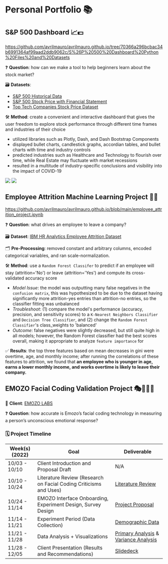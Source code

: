 # Personal Portfolio 📚
## S&P 500 Dashboard 📈💵
https://github.com/avrilmauro/avrilmauro.github.io/tree/70366a296bcbac34b6991364af99aad2ddb9062c/S%26P%20500%20Dashboard%20Python%20Files%20and%20Datasets

❓ **Question**: how can we make a tool to help beginners learn about the stock market?

🗃️ **Datasets**: 
- [S&P 500 Historical Data](https://www.kaggle.com/datasets/henryhan117/sp-500-historical-data)
- [S&P 500 Stock Price with Financial Statement](https://www.kaggle.com/datasets/hanseopark/sp-500-stocks-value-with-financial-statement)
- [Top Tech Companies Stock Price Dataset](https://www.kaggle.com/datasets/tomasmantero/top-tech-companies-stock-price?select=List+of+SP+500+companies.csv)

🛠️ **Method**: create a convenient and interactive dashboard that gives the user freedom to explore stock performance through different time frames and industries of their choice 
- utilized libraries such as Plotly, Dash, and Dash Bootstrap Components
- displayed bullet charts, candlestick graphs, accordian tables, and bullet charts with time and industry controls
- predicted industries such as Healthcare and Technology to flourish over time, while Real Estate may fluctuate with market recessions
- resulted in a multitude of industry-specific conclusions and visibility into the impact of COVID-19

<img src="https://i.ibb.co/S6RckBb/S-P-500-Dashboard-Snapshot-1.png">
<img src="https://i.ibb.co/FBLrLG0/S-P-500-Dashboard-Snapshot-2.png">

## Employee Attrition Machine Learning Project 🏃💼
https://github.com/avrilmauro/avrilmauro.github.io/blob/main/employee_attrition_project.ipynb

❓ **Question**: what drives an employee to leave a company?

🗃️ **Dataset**: [IBM HR Analytics Employee Attrition Dataset](https://www.kaggle.com/datasets/pavansubhasht/ibm-hr-analytics-attrition-dataset)

🗂️ **Pre-Processing**: removed constant and arbitrary columns, encoded categorical variables, and ran scale-normalization.

🛠️ **Method**: use a `Random Forest Classifer` to predict if an employee will stay (attrition='No') or leave (attrition='Yes') and compute its cross-validated accuracy score
- *Model Issue*: the model was outputting many false negatives in the `confusion matrix`, this was hypothesized to be due to the dataset having significantly more attrition-yes entries than attrition-no entries, so the classifier fitting was unbalanced
- *Troubleshoot*: (1) compare the model's performance (accuracy, precision, and sensitivity scores) to a `K-Nearest Neighbors Classifier` and `Decision Tree Classifier`, and (2) change the `Random Forest Classifier`'s class_weights to 'balanced'
- *Outcome*: false negatives were slightly decreased, but still quite high in all models; however, the Random Forest classifier had the best scores overall, making it appropriate to analyze `feature importance` for

✅ **Results**: the top three features based on mean decreases in gini were overtime, age, and monthly income; after running the correlations of these features to attrition, we found that **an employee who is younger in age, earns a lower monthly income, and works overtime is likely to leave their company.**

## EMOZO Facial Coding Validation Project 🎭👩🏻‍💻
👤 **Client**: [EMOZO LABS](https://www.emozo.ai/)

❓ **Question**: how accurate is Emozo’s facial coding technology in measuring a person’s unconscious emotional response?

### 🗓️ Project Timeline
| Week(s)(2022) | Goal                                                                             | Deliverable                          |
|---------------|----------------------------------------------------------------------------------|--------------------------------------|
| 10/03 - 10/10 | Client Introduction and Proposal Draft                                           | N/A                                  |
| 10/10 - 10/24 | Literature Review (Research on Facial Coding Criticisms and Uses)                | [Literature Review](https://github.com/avrilmauro/avrilmauro.github.io/blob/main/emozo_literature_review_facialcoding.pdf)                    |
| 10/24 - 11/14 | EMOZO Interface Onboarding, Experiment Design, Survey Design                     | [Project Proposal](https://github.com/avrilmauro/avrilmauro.github.io/blob/main/emozo_project_proposal.docx.pdf)                     |
| 11/14 - 11/21 | Experiment Period (Data Collection)                                              | [Demographic Data](https://github.com/avrilmauro/avrilmauro.github.io/blob/main/emozo_demographic_visualizations.ipynb)                     |
| 11/21 - 11/28 | Data Analysis + Visualizations                                                   | [Primary Analysis](https://github.com/avrilmauro/avrilmauro.github.io/blob/main/emozo_primary_data_analysis.ipynb) & [Variance Analysis](https://github.com/avrilmauro/avrilmauro.github.io/blob/main/emozo_variance_analysis.ipynb) |
| 11/28 - 12/05 | Client Presentation (Results and Recommendations)                                | [Slidedeck](https://github.com/avrilmauro/avrilmauro.github.io/blob/main/Emozo%20Client%20Presentation.pdf)                            |

